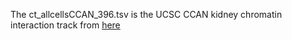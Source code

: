 The ct_allcellsCCAN_396.tsv is the UCSC CCAN kidney chromatin interaction track from [here](https://genome.ucsc.edu/cgi-bin/hgTracks?db=hg38&lastVirtModeType=default&lastVirtModeExtraState=&virtModeType=default&virtMode=0&nonVirtPosition=&position=chr20%3A44080406%2D44753709&hgsid=1460736957_F2fDrnka0isnRzTapToEXhtGJgYl)
